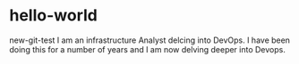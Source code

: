 # hello-world
new-git-test
I am an infrastructure Analyst delcing into DevOps.
I have been doing this for a number of years and I am now delving deeper into Devops.
